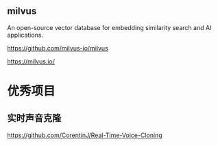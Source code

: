 
## milvus

An open-source vector database for embedding similarity search and AI applications.

https://github.com/milvus-io/milvus

https://milvus.io/



# 优秀项目



## 实时声音克隆

https://github.com/CorentinJ/Real-Time-Voice-Cloning
